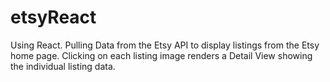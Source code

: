 # etsyReact
Using React. Pulling Data from the Etsy API to display listings from the Etsy home page. Clicking on each listing image renders a Detail View showing the individual listing data.
